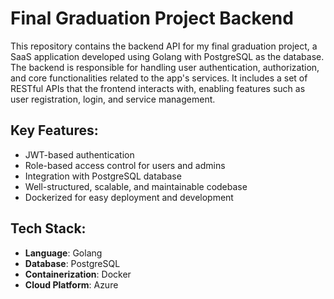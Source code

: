 # Final Graduation Project Backend

This repository contains the backend API for my final graduation project, a SaaS application developed using Golang with PostgreSQL as the database. The backend is responsible for handling user authentication, authorization, and core functionalities related to the app's services. It includes a set of RESTful APIs that the frontend interacts with, enabling features such as user registration, login, and service management.

## Key Features:
- JWT-based authentication
- Role-based access control for users and admins
- Integration with PostgreSQL database
- Well-structured, scalable, and maintainable codebase
- Dockerized for easy deployment and development

## Tech Stack:
- **Language**: Golang
- **Database**: PostgreSQL
- **Containerization**: Docker
- **Cloud Platform**: Azure

